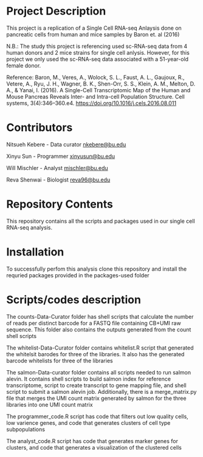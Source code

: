 # Project Description

This project is a replication of a Single Cell RNA-seq Anlaysis done on pancreatic cells from human and mice samples by Baron et. al (2016)

N.B.: The study this project is referencing used sc-RNA-seq data from 4 human donors and 2 mice strains for single cell anlysis. However, for this project we only used the sc-RNA-seq data associated with a 51-year-old female donor.

Reference:
Baron, M., Veres, A., Wolock, S. L., Faust, A. L., Gaujoux, R., Vetere, A., Ryu, J. H., Wagner, B. K., Shen-Orr, S. S., Klein, A. M., Melton, D. A., & Yanai, I. (2016). A Single-Cell Transcriptomic Map of the Human and Mouse Pancreas Reveals Inter- and Intra-cell Population Structure. Cell systems, 3(4):346–360.e4. https://doi.org/10.1016/j.cels.2016.08.011


# Contributors

Nitsueh Kebere - Data curator nkebere@bu.edu

Xinyu Sun - Programmer xinyusun@bu.edu

Will Mischler - Analyst mischler@bu.edu

Reva Shenwai - Biologist reva96@bu.edu


# Repository Contents

This repository contains all the scripts and packages used in our single cell RNA-seq analysis.

# Installation 

To successfully perfom this analysis clone this repository and install the requried packages provided in the packages-used folder 

# Scripts/codes description

The counts-Data-Curator folder has shell scripts that calculate the number of reads per distinct barcode for a FASTQ file containing CB+UMI raw sequence. This folder also contains the outputs generated from the count shell scripts 

The whitelist-Data-Curator folder contains whitelist.R script that generated the whitelsit barodes for three of the libraries.
It also has the generated barcode whitelists for three of the libraries 

The salmon-Data-curator folder contains all scripts needed to run salmon alevin. It contains shell scripts to build salmon index for reference transcriptome, script to create transcript to gene mapping file, and shell script to submit a salmon alevin job. Additionally, there is a merge_matrix.py file that merges the UMI count matrix generated by salmon for the three libraries into one UMI count matrix 

The programmer_code.R script has code that filters out low quality cells, low varience genes, and code that generates clusters of cell type subpopulations

The analyst_code.R script has code that generates marker genes for clusters, and code that generates a visualization of the clustered cells

